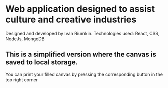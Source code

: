 # Web application designed to assist culture and creative industries
Designed and developed by Ivan Riumkin. Technologies used: React, CSS, NodeJs, MongoDB

## This is a simplified version where the canvas is saved to local storage.
You can print your filled canvas by pressing the corresponding button in the top right corner